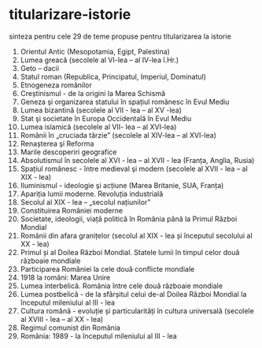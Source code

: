 # titularizare-istorie
sinteza pentru cele 29 de teme propuse pentru titularizarea la istorie

1. Orientul Antic (Mesopotamia, Egipt, Palestina)
2. Lumea greacă (secolele al VI-lea – al IV-lea î.Hr.)
3. Geto – dacii
4. Statul roman (Republica, Principatul, Imperiul, Dominatul)
5. Etnogeneza românilor
6. Creștinismul - de la origini la Marea Schismă
7. Geneza şi organizarea statului în spațiul românesc în Evul Mediu
8. Lumea bizantină (secolele al VII - lea – al XV -lea)
9. Stat şi societate în Europa Occidentală în Evul Mediu
10. Lumea islamică (secolele al VII- lea – al XVI-lea)
11. Românii în „cruciada târzie” (secolele al XIV-lea – al XVI-lea)
12. Renașterea şi Reforma
13. Marile descoperiri geografice
14. Absolutismul în secolele al XVI - lea – al XVII - lea (Franța, Anglia, Rusia)
15. Spațiul românesc - între medieval şi modern (secolele al XVII - lea – al XIX - lea)
16. Iluminismul - ideologie şi acțiune (Marea Britanie, SUA, Franța)
17. Apariția lumii moderne. Revoluția industrială
18. Secolul al XIX - lea – „secolul națiunilor”
19. Constituirea României moderne
20. Societate, ideologii, viață politică în România până la Primul Război Mondial
21. Românii din afara granițelor (secolul al XIX - lea și începutul secolului al XX - lea)
22. Primul și al Doilea Război Mondial. Statele lumii în timpul celor două războaie mondiale
23. Participarea României la cele două conflicte mondiale
24. 1918 la români: Marea Unire
25. Lumea interbelică. România între cele două războaie mondiale
26. Lumea postbelică - de la sfârșitul celui de-al Doilea Război Mondial la începutul mileniului al III - lea
27. Cultura română - evoluție și particularități în cultura universală (secolele al XVIII - lea – al XX - lea)
28. Regimul comunist din România
29. România: 1989 - la începutul mileniului al III - lea
